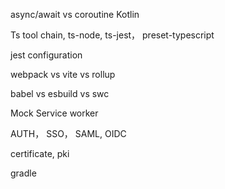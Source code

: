 async/await vs coroutine Kotlin

Ts tool chain, ts-node, ts-jest， preset-typescript

jest configuration

webpack vs vite vs rollup

babel vs esbuild vs swc

Mock Service worker


AUTH， SSO， SAML, OIDC

certificate, pki 

gradle






